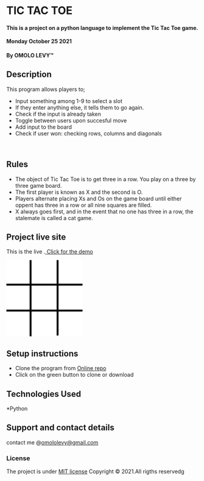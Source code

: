 # TIC TAC TOE
#### This is a project on a python language to implement the Tic Tac Toe game.
 
 **Monday October 25 2021**
#### By **OMOLO LEVY**&trade;

## Description
This program allows players to;

* Input something among 1-9 to select a slot
* If they enter anything else, it tells them to go again.
* Check if the input is already taken
* Toggle between users upon succesful move
* Add input to the board
* Check if user won: checking rows, columns and diagonals
</br>


## Rules
* The object of Tic Tac Toe is to get three in a row. You play on a three by three game board. 
* The first player is known as X and the second is O. 
* Players alternate placing Xs and Os on the game board until either oppent has three in a row or all nine squares are filled. 
* X always goes first, and in the event that no one has three in a row, the stalemate is called a cat game.



## Project live site
  This is the live .[ Click for the demo](https://github.com/omololevy/Tic-Tac-Toe)

  ![Image](./assets/Tic-tac-toe.gif)

## Setup instructions
* Clone the program from [Online repo](https://github.com/omololevy/Tic-Tac-Toe)
* Click on the green button to clone or download



## Technologies Used
*Python

## Support and contact details
contact me @omololevy@gmail.com
### License
The project is under [MIT license](https://github.com/omololevy/Tic-Tac-Toe/blob/master/LICENSE) 
Copyright &copy; 2021.All rigths reservedg
  